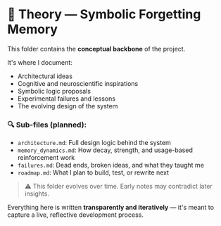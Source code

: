 # 🧠 Theory — Symbolic Forgetting Memory

This folder contains the **conceptual backbone** of the project.

It's where I document:
- Architectural ideas
- Cognitive and neuroscientific inspirations
- Symbolic logic proposals
- Experimental failures and lessons
- The evolving design of the system

### 🔍 Sub-files (planned):
- `architecture.md`: Full design logic behind the system
- `memory_dynamics.md`: How decay, strength, and usage-based reinforcement work
- `failures.md`: Dead ends, broken ideas, and what they taught me
- `roadmap.md`: What I plan to build, test, or rewrite next

> ⚠️ This folder evolves over time. Early notes may contradict later insights.

Everything here is written **transparently and iteratively** — it's meant to capture a live, reflective development process.
